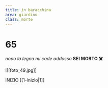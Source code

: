 ```yaml
---
title: in baracchina
area: giardino
class: morte
---
```

# 65
_nooo la legna mi cade addosso_
**SEI MORTO ☠️**

![[foto_49.jpg]]

INIZIO [[1-inizio|1]]

